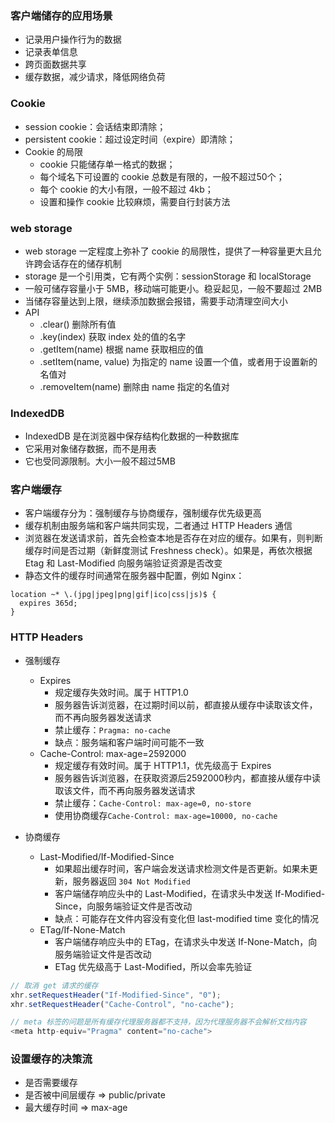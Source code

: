 ### 客户端储存的应用场景

- 记录用户操作行为的数据
- 记录表单信息
- 跨页面数据共享
- 缓存数据，减少请求，降低网络负荷

### Cookie
- session cookie：会话结束即清除；
- persistent cookie：超过设定时间（expire）即清除；
- Cookie 的局限
  + cookie 只能储存单一格式的数据；
  + 每个域名下可设置的 cookie 总数是有限的，一般不超过50个；
  + 每个 cookie 的大小有限，一般不超过 4kb；
  + 设置和操作 cookie 比较麻烦，需要自行封装方法

### web storage
- web storage 一定程度上弥补了 cookie 的局限性，提供了一种容量更大且允许跨会话存在的储存机制
- storage 是一个引用类，它有两个实例：sessionStorage 和 localStorage
- 一般可储存容量小于 5MB，移动端可能更小。稳妥起见，一般不要超过 2MB
- 当储存容量达到上限，继续添加数据会报错，需要手动清理空间大小
- API
  + .clear() 删除所有值
  + .key(index)	获取 index 处的值的名字
  + .getItem(name) 根据 name 获取相应的值
  + .setItem(name, value)	为指定的 name 设置一个值，或者用于设置新的名值对
  + .removeItem(name)	删除由 name 指定的名值对

### IndexedDB
- IndexedDB 是在浏览器中保存结构化数据的一种数据库
- 它采用对象储存数据，而不是用表
- 它也受同源限制。大小一般不超过5MB

### 客户端缓存
- 客户端缓存分为：强制缓存与协商缓存，强制缓存优先级更高
- 缓存机制由服务端和客户端共同实现，二者通过 HTTP Headers 通信
- 浏览器在发送请求前，首先会检查本地是否存在对应的缓存。如果有，则判断缓存时间是否过期（新鲜度测试 Freshness check）。如果是，再依次根据 Etag 和 Last-Modified 向服务端验证资源是否改变
- 静态文件的缓存时间通常在服务器中配置，例如 Nginx：
```
location ~* \.(jpg|jpeg|png|gif|ico|css|js)$ {
  expires 365d;
}
```

### HTTP Headers
- 强制缓存
  + Expires
    - 规定缓存失效时间。属于 HTTP1.0
    - 服务器告诉浏览器，在过期时间以前，都直接从缓存中读取该文件，而不再向服务器发送请求
    - 禁止缓存：`Pragma: no-cache`
    - 缺点：服务端和客户端时间可能不一致
  + Cache-Control: max-age=2592000
    - 规定缓存有效时间。属于 HTTP1.1，优先级高于 Expires
    - 服务器告诉浏览器，在获取资源后2592000秒内，都直接从缓存中读取该文件，而不再向服务器发送请求
    - 禁止缓存：`Cache-Control: max-age=0, no-store`
    - 使用协商缓存`Cache-Control: max-age=10000, no-cache`

- 协商缓存
  + Last-Modified/If-Modified-Since
	  - 如果超出缓存时间，客户端会发送请求检测文件是否更新。如果未更新，服务器返回 `304 Not Modified`
	  - 客户端储存响应头中的 Last-Modified，在请求头中发送 If-Modified-Since，向服务端验证文件是否改动
    - 缺点：可能存在文件内容没有变化但 last-modified time 变化的情况
  + ETag/If-None-Match
	  - 客户端储存响应头中的 ETag，在请求头中发送 If-None-Match，向服务端验证文件是否改动
    - ETag 优先级高于 Last-Modified，所以会率先验证

```js
// 取消 get 请求的缓存
xhr.setRequestHeader("If-Modified-Since", "0");
xhr.setRequestHeader("Cache-Control", "no-cache");

// meta 标签的问题是所有缓存代理服务器都不支持，因为代理服务器不会解析文档内容
<meta http-equiv="Pragma" content="no-cache"> 
```

### 设置缓存的决策流
- 是否需要缓存
- 是否被中间层缓存 => public/private
- 最大缓存时间 => max-age
